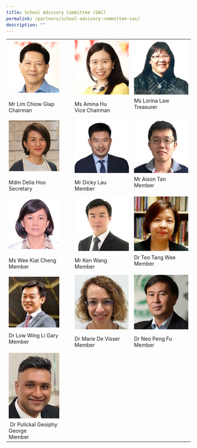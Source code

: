 ```yaml
---
title: School Advisory Committee (SAC)
permalink: /partners/school-advisory-committee-sac/
description: ""
---
```



<table cellspacing="1" cellpadding="1">
<tbody>
<tr>
<td>
<img style="width: 83%;" src="/images/7a%20Mr%20Lim%20Chiow%20Giap.jpg" />
</td>
<td>
<img src="/images/2a%20Ms%20Amina%20Hu.jpg">
</td>
<td>
<img src="/images/8b%20Ms%20Lorina%20Law.jpg">
</td>
</tr>
<tr>
<td>Mr Lim Chiow Giap<br />Chairman</td>
<td>Ms Amina Hu<br />Vice Chairman</td>
<td>Ms Lorina Law<br />Treasurer<br /><br /></td>
</tr>
<tr>
<td>
<img style="width: 83%;" src="/images/Mdm%20Delia%20Hoo.jpg" />
</td>
<td>
<img src="/images/15b%20Lau%20Yan%20Hong.jpg">
</td>
<td>
<img src="/images/14a%20Aison%20Tan.jpg">
</td>
</tr>
<tr>
<td>Mdm Delia Hoo<br />Secretary</td>
<td>Mr Dicky Lau<br />Member</td>
<td>Mr Aison Tan<br />Member<br /><br /></td>
</tr>
<tr>
<td>
<img style="width: 83%;" src="/images/12a%20Wee%20Kiat%20Cheng.jpg" />
</td>
<td>
<img src="/images/9a%20Ken%20Wang.jpg">
</td>
<td>
<img src="/images/Dr%20Teo%20Tang%20Wee%20.jpg">
</td>
</tr>
<tr>
<td>Ms Wee Kiat Cheng<br />Member</td>
<td>Mr Ken Wang<br />Member</td>
<td>Dr Teo Tang Wee<br />Member<br /><br /></td>
</tr>
<tr>
<td>
<img style="width: 83%;" src="/images/Dr%20Low%20Wing%20Li%20Gary.jpg" />
</td>
<td>
<img src="/images/Dr%20Marie%20De%20Visser.jpg">	
</td>
<td>
<img src="/images/Dr%20Neo%20Peng%20Fu%20V21.jpg">	
</td>
</tr>
<tr>
<td>Dr Low Wing Li Gary<br />Member<br /><br /></td>
<td>Dr Marie De Visser<br />Member</td>
<td>Dr Neo Peng Fu<br />Member</td>
</tr>
<tr>
<td>
<img style="width: 83%;" src="/images/Dr%20Geoiphy.jpg" />
</td>
</tr>
<tr>
<td>&nbsp;Dr Pulickal Geoiphy George<br />Member</td>
</tr>
</tbody>
</table>